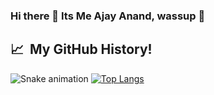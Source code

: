 ### Hi there 👋 Its Me Ajay Anand, wassup 💫

<h2> 📈 &nbsp;My GitHub History!</h2>


![Snake animation](https://github.com/thepiyushmalhotra/thepiyushmalhotra/blob/output/github-contribution-grid-snake.svg)
[![Top Langs](https://github-readme-stats.vercel.app/api/top-langs/?username=Ajay-Anand-M&layout=compact)](https://github.com/anuraghazra/github-readme-stats)
